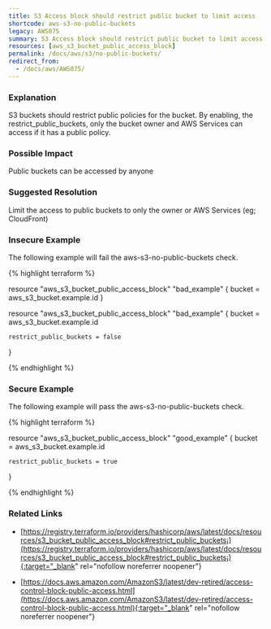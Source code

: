 ```yaml
---
title: S3 Access block should restrict public bucket to limit access
shortcode: aws-s3-no-public-buckets
legacy: AWS075
summary: S3 Access block should restrict public bucket to limit access 
resources: [aws_s3_bucket_public_access_block] 
permalink: /docs/aws/s3/no-public-buckets/
redirect_from: 
  - /docs/aws/AWS075/
---
```


### Explanation


S3 buckets should restrict public policies for the bucket. By enabling, the restrict_public_buckets, only the bucket owner and AWS Services can access if it has a public policy.


### Possible Impact
Public buckets can be accessed by anyone

### Suggested Resolution
Limit the access to public buckets to only the owner or AWS Services (eg; CloudFront)


### Insecure Example

The following example will fail the aws-s3-no-public-buckets check.

{% highlight terraform %}

resource "aws_s3_bucket_public_access_block" "bad_example" {
	bucket = aws_s3_bucket.example.id
}

resource "aws_s3_bucket_public_access_block" "bad_example" {
	bucket = aws_s3_bucket.example.id
  
	restrict_public_buckets = false
}

{% endhighlight %}



### Secure Example

The following example will pass the aws-s3-no-public-buckets check.

{% highlight terraform %}

resource "aws_s3_bucket_public_access_block" "good_example" {
	bucket = aws_s3_bucket.example.id
  
	restrict_public_buckets = true
}

{% endhighlight %}



### Related Links


- [https://registry.terraform.io/providers/hashicorp/aws/latest/docs/resources/s3_bucket_public_access_block#restrict_public_buckets¡](https://registry.terraform.io/providers/hashicorp/aws/latest/docs/resources/s3_bucket_public_access_block#restrict_public_buckets¡){:target="_blank" rel="nofollow noreferrer noopener"}

- [https://docs.aws.amazon.com/AmazonS3/latest/dev-retired/access-control-block-public-access.html](https://docs.aws.amazon.com/AmazonS3/latest/dev-retired/access-control-block-public-access.html){:target="_blank" rel="nofollow noreferrer noopener"}


